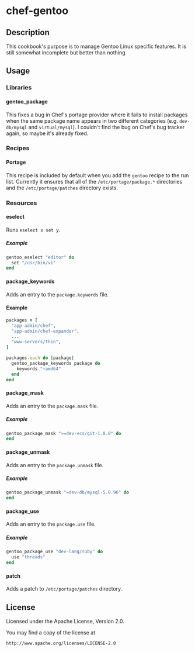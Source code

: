 # chef-gentoo

## Description

This cookbook's purpose is to manage Gentoo Linux specific features. It is still somewhat incomplete but better than nothing.

## Usage

### Libraries

#### gentoo_package

This fixes a bug in Chef's portage provider where it fails to install packages when the same package name appears in two different categories (e.g. `dev-db/mysql` and `virtual/mysql`). I couldn't find the bug on Chef's bug tracker again, so maybe it's already fixed.

### Recipes

#### Portage

This recipe is included by default when you add the `gentoo` recipe to the run list. Currently it ensures that all of the `/etc/portage/package.*` directories and the `/etc/portage/patches` directory exists.

### Resources

#### eselect

Runs `eselect x set y`.

##### Example

```ruby
gentoo_eselect "editor" do
  set "/usr/bin/vi"
end
```


#### package_keywords

Adds an entry to the `package.keywords` file.

#### Example

```ruby
packages = [
  "app-admin/chef",
  "app-admin/chef-expander",
  ...
  "www-servers/thin",
]

packages.each do |package|
  gentoo_package_keywords package do
    keywords "~amd64"
  end
end
```

#### package_mask

Adds an entry to the `package.mask` file.

##### Example

```ruby
gentoo_package_mask ">=dev-vcs/git-1.8.0" do
end
```

#### package_unmask

Adds an entry to the `package.unmask` file.

##### Example

```ruby
gentoo_package_unmask "=dev-db/mysql-5.0.96" do
end
```

#### package_use

Adds an entry to the `package.use` file.

##### Example

```ruby
gentoo_package_use "dev-lang/ruby" do
  use "threads"
end
```

#### patch

Adds a patch to `/etc/portage/patches` directory.

## License

Licensed under the Apache License, Version 2.0.

You may find a copy of the license at

```
http://www.apache.org/licenses/LICENSE-2.0
```
